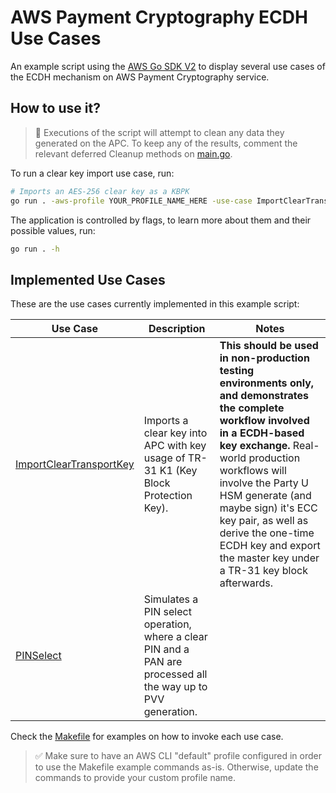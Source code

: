 # AWS Payment Cryptography ECDH Use Cases

An example script using the [AWS Go SDK V2](https://github.com/aws/aws-sdk-go-v2) to display several use cases of the ECDH mechanism on AWS Payment  Cryptography service.

## How to use it?

> 🚩 Executions of the script will attempt to clean any data they generated on the APC. To keep any of the results, comment the relevant deferred Cleanup methods on [main.go](./main.go).

To run a clear key import use case, run:

```sh
# Imports an AES-256 clear key as a KBPK
go run . -aws-profile YOUR_PROFILE_NAME_HERE -use-case ImportClearTransportKey -target-key-algorithm AES256 -target-key 0000000000000000000000000000000000000000000000000000000000000000
```

The application is controlled by flags, to learn more about them and their possible values, run:

```sh
go run . -h
```

## Implemented Use Cases

These are the use cases currently implemented in this example script:

| Use Case                                                            | Description                                                                                                   | Notes                                                                                                                                                                                                                                                                                                                                                              |
| ------------------------------------------------------------------- | ------------------------------------------------------------------------------------------------------------- | ------------------------------------------------------------------------------------------------------------------------------------------------------------------------------------------------------------------------------------------------------------------------------------------------------------------------------------------------------------------ |
| [ImportClearTransportKey](./usecases/import_clear_transport_key.go) | Imports a clear key into APC with key usage of TR-31 K1 (Key Block Protection Key).                           | **This should be used in non-production testing environments only, and demonstrates the complete workflow involved in a ECDH-based key exchange.** Real-world production workflows will involve the Party U HSM generate (and maybe sign) it's ECC key pair, as well as derive the one-time ECDH key and export the master key under a TR-31 key block afterwards. |
| [PINSelect](./usecases/pin_select.go)                               | Simulates a PIN select operation, where a clear PIN and a PAN are processed all the way up to PVV generation. |                                                                                                                                                                                                                                                                                                                                                                    |

Check the [Makefile](./Makefile) for examples on how to invoke each use case.

> ✅ Make sure to have an AWS CLI "default" profile configured in order to use the Makefile example commands as-is. Otherwise, update the commands to provide your custom profile name.